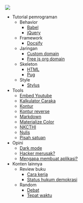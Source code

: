 ![](https://images-wixmp-ed30a86b8c4ca887773594c2.wixmp.com/f/631662de-afec-4792-b74b-74820610e626/d5s9380-00f08579-5bf5-45d0-a689-92f0c6afc1b1.gif?token=eyJ0eXAiOiJKV1QiLCJhbGciOiJIUzI1NiJ9.eyJpc3MiOiJ1cm46YXBwOjdlMGQxODg5ODIyNjQzNzNhNWYwZDQxNWVhMGQyNmUwIiwic3ViIjoidXJuOmFwcDo3ZTBkMTg4OTgyMjY0MzczYTVmMGQ0MTVlYTBkMjZlMCIsImF1ZCI6WyJ1cm46c2VydmljZTpmaWxlLmRvd25sb2FkIl0sIm9iaiI6W1t7InBhdGgiOiIvZi82MzE2NjJkZS1hZmVjLTQ3OTItYjc0Yi03NDgyMDYxMGU2MjYvZDVzOTM4MC0wMGYwODU3OS01YmY1LTQ1ZDAtYTY4OS05MmYwYzZhZmMxYjEuZ2lmIn1dXX0.RaN5jLQqSyaVf9NESTrG7pna4YsgELXcj4adsOp_xmo)

- Tutorial pemrograman
  - Behavior 
    - [Babel](/behavior/babel)
    - [jQuery](/behavior/jquery)
  - Framework
    - [Docsify](/framework/docsify)
  - Jaringan 
    - [Custom domain](/jaringan/custom-domain-github "Custom domain untuk github pages")
    - [Free js org domain](/jaringan/js-org)
  - Skeleton
    - [HTML](/skeleton/html)
    - [Pug](/skeleton/pug)
  - Style
    - [Stylus](/style/stylus)
- Tools 
  - [Embed Youtube](/tools/embed)
  - [Kalkulator Caraka](/tools/kalkulator-caraka)
  - [Kontur](/tools/kontur)
  - [Kontur reverse](/tools/kontur-reverse)
  - [Markdown](/tools/markdown)
  - [Materialize Color](/tools/materialize-color)
  - [NKCTHI](/tools/nkcthi "Nanti kita cerita tentang hari ini")
  - [Nulis](/tools/nulis)
  - [Pisah satuan](/tools/pisah-satuan)
- Opini
  - [Dark mode](/opini/dark-mode)
  - [Hacker merusak?](/opini/hacker-merusak)
  - [Mengapa membuat aplikasi?](/opini/mengapa-aplikasi)
- Konten lainnya
  - Review buku
    - [Cara kerja](/buku/cara-kerja)
    - [Status hukum demokrasi](/buku/status-hukum-demokrasi)
  - Random
    - [Debat](/random/debat)
    - [Tepat waktu](/random/tepat-waktu)